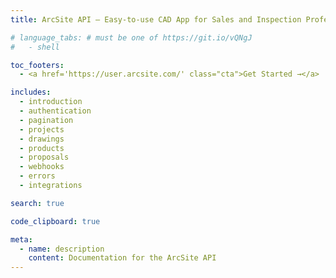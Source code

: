 ```yaml
---
title: ArcSite API – Easy-to-use CAD App for Sales and Inspection Professionals

# language_tabs: # must be one of https://git.io/vQNgJ
#   - shell

toc_footers:
  - <a href='https://user.arcsite.com/' class="cta">Get Started →</a>

includes:
  - introduction
  - authentication
  - pagination
  - projects
  - drawings
  - products
  - proposals
  - webhooks
  - errors
  - integrations

search: true

code_clipboard: true

meta:
  - name: description
    content: Documentation for the ArcSite API
---
```

